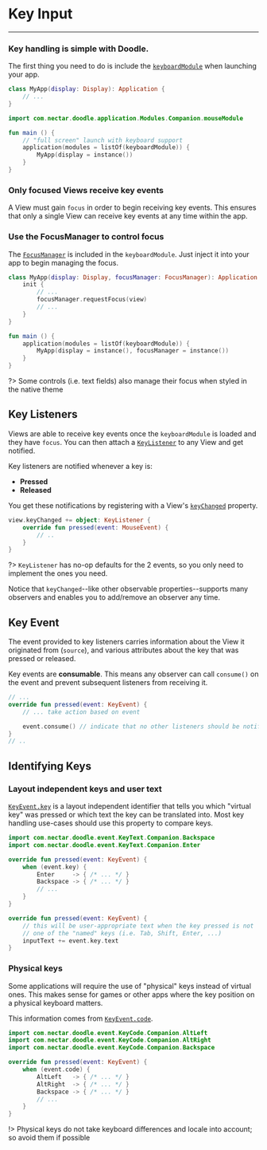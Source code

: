 # Key Input
-----------

### Key handling is simple with Doodle.

The first thing you need to do is include the [`keyboardModule`](https://github.com/pusolito/doodle/blob/master/Browser/src/jsMain/kotlin/com/nectar/doodle/application/Modules.kt#L54)
when launching your app.

```kotlin
class MyApp(display: Display): Application {
    // ...
}
```
```kotlin
import com.nectar.doodle.application.Modules.Companion.mouseModule

fun main () {
    // "full screen" launch with keyboard support
    application(modules = listOf(keyboardModule)) {
        MyApp(display = instance())
    }
}
```

### Only focused Views receive key events

A View must gain `focus` in order to begin receiving key events. This ensures that only a single View
can receive key events at any time within the app.

### Use the FocusManager to control focus

The [`FocusManager`](https://github.com/pusolito/doodle/blob/master/Core/src/commonMain/kotlin/com/nectar/doodle/focus/FocusManager.kt#L9)
is included in the `keyboardModule`. Just inject it into your app to begin managing the focus.

```kotlin
class MyApp(display: Display, focusManager: FocusManager): Application {
    init {
        // ...
        focusManager.requestFocus(view)
        // ...
    }
}

fun main () {
    application(modules = listOf(keyboardModule)) {
        MyApp(display = instance(), focusManager = instance())
    }
}
```

?> Some controls (i.e. text fields) also manage their focus when styled in the native theme

## Key Listeners

Views are able to receive key events once the `keyboardModule` is loaded and they have `focus`. You can
then attach a [`KeyListener`](https://github.com/pusolito/doodle/blob/master/Core/src/commonMain/kotlin/com/nectar/doodle/event/KeyListener.kt#L4)
to any View and get notified.

Key listeners are notified whenever a key is:
- **Pressed**
- **Released**

You get these notifications by registering with a View's [`keyChanged`](https://github.com/pusolito/doodle/blob/master/Core/src/commonMain/kotlin/com/nectar/doodle/core/View.kt#L299)
property.

```kotlin
view.keyChanged += object: KeyListener {
    override fun pressed(event: MouseEvent) {
        // ..
    }
}
```

?> `KeyListener` has no-op defaults for the 2 events, so you only need to implement the ones you need.

Notice that `keyChanged`--like other observable properties--supports many observers and enables you to add/remove
an observer any time.

## Key Event

The event provided to key listeners carries information about the View it originated from (`source`), and
various attributes about the key that was pressed or released.

Key events are **consumable**. This means any observer can call `consume()` on the event and prevent subsequent
listeners from receiving it.

```kotlin
// ...
override fun pressed(event: KeyEvent) {
    // ... take action based on event

    event.consume() // indicate that no other listeners should be notified
}
// ..
```

## Identifying Keys

### Layout independent keys and user text

[`KeyEvent.key`](https://github.com/pusolito/doodle/blob/master/Core/src/commonMain/kotlin/com/nectar/doodle/event/KeyEvent.kt#L211)
is a layout independent identifier that tells you which "virtual key" was pressed or which text the key can be translated into.
Most key handling use-cases should use this property to compare keys.

```kotlin
import com.nectar.doodle.event.KeyText.Companion.Backspace
import com.nectar.doodle.event.KeyText.Companion.Enter

override fun pressed(event: KeyEvent) {
    when (event.key) {
        Enter     -> { /* ... */ }
        Backspace -> { /* ... */ }
        // ...
    }
}
```
```kotlin
override fun pressed(event: KeyEvent) {
    // this will be user-appropriate text when the key pressed is not
    // one of the "named" keys (i.e. Tab, Shift, Enter, ...)
    inputText += event.key.text
}
```
### Physical keys

Some applications will require the use of "physical" keys instead of virtual ones. This makes sense for games or other apps
where the key position on a physical keyboard matters.

This information comes from [`KeyEvent.code`](https://github.com/pusolito/doodle/blob/master/Core/src/commonMain/kotlin/com/nectar/doodle/event/KeyEvent.kt#L211).

```kotlin
import com.nectar.doodle.event.KeyCode.Companion.AltLeft
import com.nectar.doodle.event.KeyCode.Companion.AltRight
import com.nectar.doodle.event.KeyCode.Companion.Backspace 

override fun pressed(event: KeyEvent) {
    when (event.code) {
        AltLeft   -> { /* ... */ }
        AltRight  -> { /* ... */ }
        Backspace -> { /* ... */ }
        // ...
    }
}
```

!> Physical keys do not take keyboard differences and locale into account; so avoid them if possible